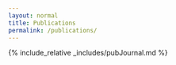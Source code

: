 ```yaml
---
layout: normal
title: Publications
permalink: /publications/
---
```


{% include_relative _includes/pubJournal.md %}



